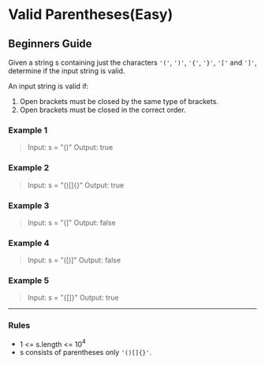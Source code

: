 # Valid Parentheses(Easy)

## Beginners Guide

Given a string s containing just the characters `'('`, `')'`, `'{'`, `'}'`, `'['` and `']'`, determine if the input string is valid.

An input string is valid if:

1. Open brackets must be closed by the same type of brackets.
2. Open brackets must be closed in the correct order.

### Example 1

> Input: s = "()"
Output: true

### Example 2

> Input: s = "()[]{}"
Output: true

### Example 3

> Input: s = "(]"
Output: false

### Example 4

> Input: s = "([)]"
Output: false

### Example 5

> Input: s = "{[]}"
Output: true

---

### Rules

* 1 <= s.length <= 10$^4$
* s consists of parentheses only `'()[]{}'`.
